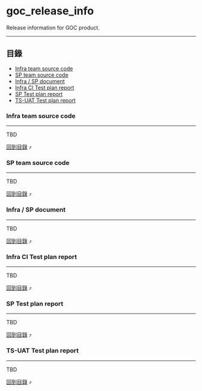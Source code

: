 # goc_release_info
Release information for GOC product.

****

## 目錄
* [Infra team source code](#infra-team-source-code)
* [SP team source code](#sp-team-source-code)
* [Infra / SP document](#infra--sp-document)
* [Infra CI Test plan report](#infra-ci-test-plan-report)
* [SP Test plan report](#sp-test-plan-report)
* [TS-UAT Test plan report](#ts-uat-test-plan-report)

### Infra team source code
------
TBD

[回到目錄](#目錄) :arrow_heading_up:

### SP team source code
------
TBD

[回到目錄](#目錄) :arrow_heading_up:

### Infra / SP document
------
TBD

[回到目錄](#目錄) :arrow_heading_up:

### Infra CI Test plan report
------
TBD

[回到目錄](#目錄) :arrow_heading_up:

### SP Test plan report
------
TBD

[回到目錄](#目錄) :arrow_heading_up:

### TS-UAT Test plan report
------
TBD

[回到目錄](#目錄) :arrow_heading_up:
